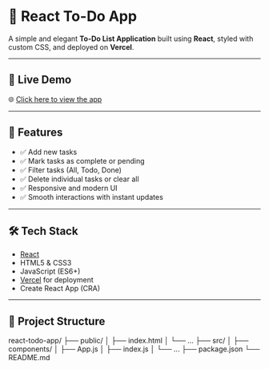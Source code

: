 # 📝 React To-Do App

A simple and elegant **To-Do List Application** built using **React**, styled with custom CSS, and deployed on **Vercel**.

---

## 🚀 Live Demo

🌐 [Click here to view the app](https://react-todo-app-delta-ten.vercel.app/)

---

## 📌 Features

- ✅ Add new tasks
- ✅ Mark tasks as complete or pending
- ✅ Filter tasks (All, Todo, Done)
- ✅ Delete individual tasks or clear all
- ✅ Responsive and modern UI
- ✅ Smooth interactions with instant updates

---

## 🛠 Tech Stack

- [React](https://reactjs.org/)
- HTML5 & CSS3
- JavaScript (ES6+)
- [Vercel](https://vercel.com/) for deployment
- Create React App (CRA)

---

## 📂 Project Structure

react-todo-app/
├── public/
│ ├── index.html
│ └── ...
├── src/
│ ├── components/
│ ├── App.js
│ ├── index.js
│ └── ...
├── package.json
└── README.md
